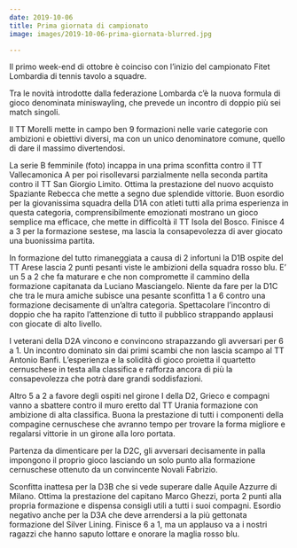 ```yaml
---
date: 2019-10-06
title: Prima giornata di campionato
image: images/2019-10-06-prima-giornata-blurred.jpg

---
```


Il primo week-end di ottobre è coinciso con l’inizio del campionato Fitet Lombardia di tennis tavolo a squadre. 

Tra le novità introdotte dalla federazione Lombarda c’è la nuova formula di gioco denominata miniswayling, che prevede un incontro di doppio più sei match singoli.

Il TT Morelli mette in campo ben 9 formazioni nelle varie categorie con ambizioni e obiettivi diversi, ma con un unico denominatore comune, quello di dare il massimo divertendosi.

La serie B femminile (foto) incappa in una prima sconfitta contro il TT Vallecamonica A per poi risollevarsi parzialmente nella seconda partita contro il TT San Giorgio Limito. Ottima la prestazione del nuovo acquisto Spaziante Rebecca che mette a segno due splendide vittorie.
Buon esordio per la giovanissima squadra della D1A con atleti tutti alla prima esperienza in questa categoria, comprensibilmente emozionati mostrano un gioco semplice ma efficace, che mette in difficoltà il TT Isola del Bosco. Finisce 4 a 3 per la formazione sestese, ma lascia la consapevolezza di aver giocato una buonissima partita.

In formazione del tutto rimaneggiata a causa di 2 infortuni la D1B ospite del TT Arese lascia 2 punti pesanti viste le ambizioni della squadra rosso blu. E’ un 5 a 2  che fa maturare e che non compromette il cammino della formazione capitanata da Luciano Masciangelo.
Niente da fare per la D1C che tra le mura amiche subisce una pesante sconfitta 1 a 6 contro una formazione decisamente di un’altra categoria. Spettacolare l’incontro di doppio che ha rapito l’attenzione di tutto il pubblico strappando applausi con giocate di alto livello.

I veterani della D2A vincono e convincono strapazzando gli avversari per 6 a 1. Un incontro dominato sin dai primi scambi che non lascia scampo al TT Antonio Banfi. L’esperienza e la solidità di gioco proietta il quartetto cernuschese in testa alla classifica e rafforza ancora di più la consapevolezza che potrà dare grandi soddisfazioni.

Altro 5 a 2 a favore degli ospiti nel girone I della D2, Grieco e compagni vanno a sbattere contro il muro eretto dal TT Urania formazione con ambizione di alta classifica. Buona la prestazione di tutti i componenti della compagine cernuschese che avranno tempo per trovare la forma migliore e regalarsi vittorie in un girone alla loro portata. 

Partenza da dimenticare per la D2C, gli avversari decisamente in palla impongono il proprio gioco lasciando un solo punto alla formazione cernuschese ottenuto da un convincente Novali Fabrizio. 

Sconfitta inattesa per la D3B che si vede superare dalle Aquile Azzurre di Milano. Ottima la prestazione del capitano Marco Ghezzi, porta 2 punti alla propria formazione e dispensa consigli utili a tutti i suoi compagni. 
Esordio negativo anche per la D3A che deve arrendersi a la più gettonata formazione del Silver Lining. Finisce 6 a 1, ma un applauso va a i nostri ragazzi che hanno saputo lottare e onorare la maglia rosso blu.  
